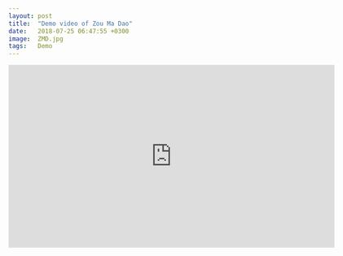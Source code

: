 ```yaml
---
layout: post
title:  "Demo video of Zou Ma Dao"
date:   2018-07-25 06:47:55 +0300
image:  ZMD.jpg
tags:   Demo
---
```



<iframe src="https://player.vimeo.com/video/501046162" width="640" height="360" frameborder="0" allow="autoplay; fullscreen; picture-in-picture" allowfullscreen></iframe>